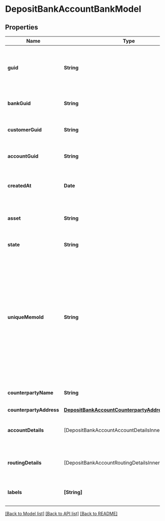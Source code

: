 # DepositBankAccountBankModel

## Properties
Name | Type | Description | Notes
------------ | ------------- | ------------- | -------------
**guid** | **String** | Auto-generated unique identifier for the identity verification. | [optional] 
**bankGuid** | **String** | The address&#39; bank identifier. | [optional] 
**customerGuid** | **String** | The address&#39; customer identifier. | [optional] 
**accountGuid** | **String** | The address&#39; account identifier. | [optional] 
**createdAt** | **Date** | ISO8601 datetime the address was created at. | [optional] 
**asset** | **String** | The asset the transfer is related to, e.g., USD. | [optional] 
**state** | **String** | The state of the address. | [optional] 
**uniqueMemoId** | **String** | The unique memo identifier for the address. This is used to identify the recipient when sending funds to the account. This value MUST be included in all wire transfers to this account. | [optional] 
**counterpartyName** | **String** | The name of the account holder. | [optional] 
**counterpartyAddress** | [**DepositBankAccountCounterpartyAddressBankModel**](DepositBankAccountCounterpartyAddressBankModel.md) |  | [optional] 
**accountDetails** | [DepositBankAccountAccountDetailsInnerBankModel] | The account details for the bank account. | [optional] 
**routingDetails** | [DepositBankAccountRoutingDetailsInnerBankModel] | The account details for the bank account. | [optional] 
**labels** | **[String]** | The labels associated with the address. | [optional] 

[[Back to Model list]](../README.md#documentation-for-models) [[Back to API list]](../README.md#documentation-for-api-endpoints) [[Back to README]](../README.md)


